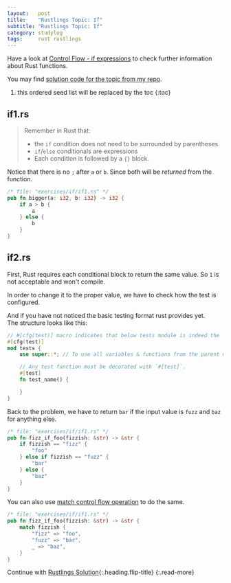 ```yaml
---
layout:   post
title:    "Rustlings Topic: If"
subtitle: "Rustlings Topic: If"
category: studylog
tags:     rust rustlings
---
```


Have a look at [Control Flow - if expressions] to check further information about Rust functions.

You may find [solution code for the topic from my repo].

[Control Flow - if expressions]: https://doc.rust-lang.org/book/ch03-05-control-flow.html#if-expressions
[solution code for the topic from my repo]: https://github.com/LazyRen/rustlings-solution/tree/main/exercises/if

<!--more-->

1. this ordered seed list will be replaced by the toc
{:toc}

## if1.rs

> Remember in Rust that:
>
> * the `if` condition does not need to be surrounded by parentheses
> * `if`/`else` conditionals are expressions
> * Each condition is followed by a `{}` block.

Notice that there is no `;` after `a` or `b`. Since both will be *returned* from the function.

```rust
/* file: "exercises/if/if1.rs" */
pub fn bigger(a: i32, b: i32) -> i32 {
    if a > b {
        a
    } else {
        b
    }
}
```

## if2.rs

First, Rust requires each conditional block to return the same value. So `1` is not acceptable and
won't compile.<br>

In order to change it to the proper value, we have to check how the test is configured.

And if you have not noticed the basic testing format rust provides yet.<br>
The structure looks like this:

```rust
// #[cfg(test)] macro indicates that below tests module is indeed the `test`.
#[cfg(test)]
mod tests {
    use super::*; // To use all variables & functions from the parent module.

    // Any test function must be decorated with `#[test]`.
    #[test]
    fn test_name() {

    }
}
```

Back to the problem, we have to return `bar` if the input value is `fuzz` and `baz` for anything else.

```rust
/* file: "exercises/if/if1.rs" */
pub fn fizz_if_foo(fizzish: &str) -> &str {
    if fizzish == "fizz" {
        "foo"
    } else if fizzish == "fuzz" {
        "bar"
    } else {
        "baz"
    }
}
```

You can also use [match control flow operation] to do the same.

[match control flow operation]: https://doc.rust-lang.org/book/ch06-02-match.html

```rust
/* file: "exercises/if/if1.rs" */
pub fn fizz_if_foo(fizzish: &str) -> &str {
    match fizzish {
        "fizz" => "foo",
        "fuzz" => "bar",
        _ => "baz",
    }
}
```

Continue with [Rustlings Solution](rustlings){:.heading.flip-title}
{:.read-more}
